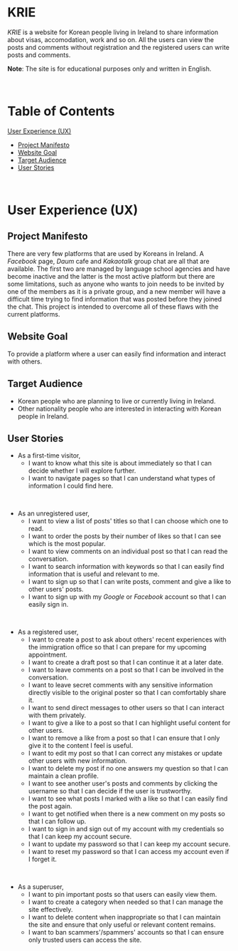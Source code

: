 # KRIE

_KRIE_ is a website for Korean people living in Ireland to share information about visas, accomodation, work and so on. All the users can view the posts and comments without registration and the registered users can write posts and comments.

__Note__: The site is for educational purposes only and written in English.

<br>

# Table of Contents

[User Experience (UX)](#user-experience-ux)
- [Project Manifesto](#project-manifesto)
- [Website Goal](#website-goal)
- [Target Audience](#target-audience)
- [User Stories](#user-stories)

<br>

# User Experience (UX)

## Project Manifesto

There are very few platforms that are used by Koreans in Ireland. A _Facebook_ page, _Daum_ cafe and _Kakaotalk_ group chat are all that are available. The first two are managed by language school agencies and have become inactive and the latter is the most active platform but there are some limitations, such as anyone who wants to join needs to be invited by one of the members as it is a private group, and a new member will have a difficult time trying to find information that was posted before they joined the chat. This project is intended to overcome all of these flaws with the current platforms.

## Website Goal

To provide a platform where a user can easily find information and interact with others.

## Target Audience

- Korean people who are planning to live or currently living in Ireland.
- Other nationality people who are interested in interacting with Korean people in Ireland.

## User Stories

- As a first-time visitor,
    - I want to know what this site is about immediately so that I can decide whether I will explore further.
    - I want to navigate pages so that I can understand what types of information I could find here.

<br>

- As an unregistered user,
    - I want to view a list of posts' titles so that I can choose which one to read.
    - I want to order the posts by their number of likes so that I can see which is the most popular.
    - I want to view comments on an individual post so that I can read the conversation.
    - I want to search information with keywords so that I can easily find information that is useful and relevant to me.
    - I want to sign up so that I can write posts, comment and give a like to other users' posts.
    - I want to sign up with my _Google_ or _Facebook_ account so that I can easily sign in.

<br>

- As a registered user,
    - I want to create a post to ask about others' recent experiences with the immigration office so that I can prepare for my upcoming appointment.
    - I want to create a draft post so that I can continue it at a later date.
    - I want to leave comments on a post so that I can be involved in the conversation.
    - I want to leave secret comments with any sensitive information directly visible to the original poster so that I can comfortably share it.
    - I want to send direct messages to other users so that I can interact with them privately.
    - I want to give a like to a post so that I can highlight useful content for other users.
    - I want to remove a like from a post so that I can ensure that I only give it to the content I feel is useful.
    - I want to edit my post so that I can correct any mistakes or update other users with new information.
    - I want to delete my post if no one answers my question so that I can maintain a clean profile.
    - I want to see another user's posts and comments by clicking the username so that I can decide if the user is trustworthy.
    - I want to see what posts I marked with a like so that I can easily find the post again.
    - I want to get notified when there is a new comment on my posts so that I can follow up.
    - I want to sign in and sign out of my account with my credentials so that I can keep my account secure.
    - I want to update my password so that I can keep my account secure.
    - I want to reset my password so that I can access my account even if I forget it.

<br>

- As a superuser,
    - I want to pin important posts so that users can easily view them.
    - I want to create a category when needed so that I can manage the site effectively.
    - I want to delete content when inappropriate so that I can maintain the site and ensure that only useful or relevant content remains.
    - I want to ban scammers'/spammers' accounts so that I can ensure only trusted users can access the site.

<br>